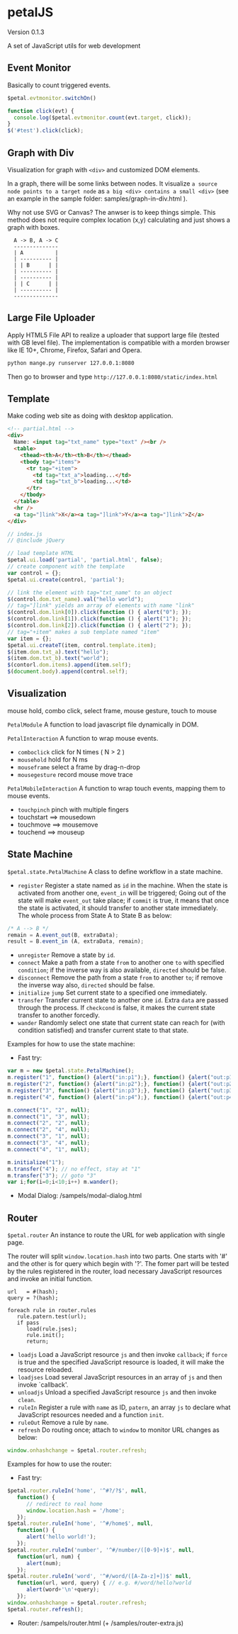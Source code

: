 # petalJS

Version 0.1.3

A set of JavaScript utils for web development

## Event Monitor

Basically to count triggered events.

```js
$petal.evtmonitor.switchOn()
```

```js
function click(evt) {
  console.log($petal.evtmonitor.count(evt.target, click));
}
$('#test').click(click);
```

## Graph with Div

Visualization for graph with `<div>` and customized DOM elements.

In a graph, there will be some links between nodes. It visualize
`a source node points to a target node` as `a big <div> contains a
small <div>` (see an example in the sample folder: samples/graph-in-div.html ).

Why not use SVG or Canvas? The anwser is to keep things simple. This
method does not require complex location (x,y) calculating and just
shows a graph with boxes.


```
  A -> B, A -> C
  --------------
  | A          |
  | ---------- |
  | | B      | |
  | ---------- |
  | ---------- |
  | | C      | |
  | ---------- |
  --------------
```

## Large File Uploader

Apply HTML5 File API to realize a uploader that support large file (tested with GB level file).
The implementation is compatible with a morden browser like IE 10+, Chrome, Firefox, Safari and Opera.

```bash
python mange.py runserver 127.0.0.1:8080
```

Then go to browser and type `http://127.0.0.1:8080/static/index.html`

## Template

Make coding web site as doing with desktop application.

```html
<!-- partial.html -->
<div>
  Name: <input tag="txt_name" type="text" /><br />
  <table>
    <thead><th>A</th><th>B</th></thead>
    <tbody tag="items">
      <tr tag="+item">
        <td tag="txt_a">loading...</td>
        <td tag="txt_b">loading...</td>
      </tr>
    </tbody>
  </table>
  <hr />
  <a tag="]link">X</a><a tag="]link">Y</a><a tag="]link">Z</a>
</div>
```

```js
// index.js
// @include jQuery

// load template HTML
$petal.ui.load('partial', 'partial.html', false);
// create component with the template
var control = {};
$petal.ui.create(control, 'partial');

// link the element with tag="txt_name" to an object
$(control.dom.txt_name).val("hello world");
// tag="]link" yields an array of elements with name "link"
$(control.dom.link[0]).click(function () { alert("0"); });
$(control.dom.link[1]).click(function () { alert("1"); });
$(control.dom.link[2]).click(function () { alert("2"); });
// tag="+item" makes a sub template named "item"
var item = {};
$petal.ui.createT(item, control.template.item);
$(item.dom.txt_a).text("hello");
$(item.dom.txt_b).text("world");
$(contorl.dom.items).append(item.self);
$(document.body).append(control.self);
```

## Visualization

mouse hold, combo click, select frame, mouse gesture, touch to mouse

`PetalModule` A function to load javascript file dynamically in DOM.

`PetalInteraction` A function to wrap mouse events.

- `comboclick` click for N times ( N > 2 )
- `mousehold`  hold for N ms
- `mouseframe` select a frame by drag-n-drop
- `mousegesture` record mouse move trace

`PetalMobileInteraction` A function to wrap touch events, mapping them to mouse events.

- `touchpinch` pinch with multiple fingers
- touchstart ==> mousedown
- touchmove  ==> mousemove
- touchend   ==> mouseup

## State Machine

`$petal.state.PetalMachine` A class to define workflow in a state machine.

- `register` Register a state named as `id` in the machine. When the state is activated from another one, `event_in` will be triggered; Going out of the state will make `event_out` take place; if `commit` is true, it means that once the state is activated, it should transfer to another state immediately. The whole process from State A to State B as below:

```js
/* A --> B */
remain = A.event_out(B, extraData);
result = B.event_in (A, extraData, remain);
```

- `unregister` Remove a state by `id`.
- `connect` Make a path from a state `from` to another one `to` with specified `condition`; if the inverse way is also available, `directed` should be false.
- `disconnect` Remove the path from a state `from` to another `to`; if remove the inverse way also, `directed` should be false.
- `initialize` `jump` Set current state to a specified one immediately.
- `transfer` Transfer current state to another one `id`. Extra `data` are passed through the process. If `checkcond` is false, it makes the current state transfer to another forcedly.
- `wander` Randomly select one state that current state can reach for (with condition satisfied) and transfer current state to that state.

Examples for how to use the state machine:

- Fast try:

```js
var m = new $petal.state.PetalMachine();
m.register("1", function() {alert("in:p1");}, function() {alert("out:p1");});
m.register("2", function() {alert("in:p2");}, function() {alert("out:p2");});
m.register("3", function() {alert("in:p3");}, function() {alert("out:p3");});
m.register("4", function() {alert("in:p4");}, function() {alert("out:p4");});

m.connect("1", "2", null);
m.connect("1", "3", null);
m.connect("2", "2", null);
m.connect("2", "4", null);
m.connect("3", "1", null);
m.connect("3", "4", null);
m.connect("4", "1", null);

m.initialize("1");
m.transfer("4"); // no effect, stay at "1"
m.transfer("3"); // goto "3"
var i;for(i=0;i<10;i++) m.wander();
```

- Modal Dialog: /sampels/modal-dialog.html

## Router

`$petal.router` An instance to route the URL for web application with single page.

The router will split `window.location.hash` into two parts. One starts with '#' and the other is for query which begin with '?'. The fomer part will be tested by the rules registered in the router, load necessary JavaScript resources and invoke an initial function.

```
url   = #(hash);
query = ?(hash);

foreach rule in router.rules
   rule.patern.test(url);
   if pass
      load(rule.jses);
      rule.init();
      return;
```

- `loadjs` Load a JavaScript resource `js` and then invoke `callback`; if `force` is true and the specified JavaScript resource is loaded, it will make the resource reloaded.
- `loadjses` Load several JavaScript resources in an array of `js` and then invoke `callback'.
- `unloadjs` Unload a specified JavaScript resource `js` and then invoke `clean`.
- `ruleIn` Register a rule with `name` as ID, `patern`, an array `js` to declare what JavaScript resources needed and a function `init`.
- `ruleOut` Remove a rule by `name`.
- `refresh` Do routing once; attach to `window` to monitor URL changes as below:

```js
window.onhashchange = $petal.router.refresh;
```

Examples for how to use the router:

- Fast try:

```js
$petal.router.ruleIn('home', '^#?/?$', null,
   function() {
      // redirect to real home
      window.location.hash = '/home';
   });
$petal.router.ruleIn('home', '^#/home$', null,
   function() {
      alert('hello world!');
   });
$petal.router.ruleIn('number', '^#/number/([0-9]+)$', null,
   function(url, num) {
      alert(num);
   });
$petal.router.ruleIn('word', '^#/word/([A-Za-z]+])$' null,
   function(url, word, query) { // e.g. #/word/hello?world
      alert(word+'\n'+query);
   });
window.onhashchange = $petal.router.refresh;
$petal.router.refresh();
```

- Router: /sampels/router.html (+ /samples/router-extra.js)

